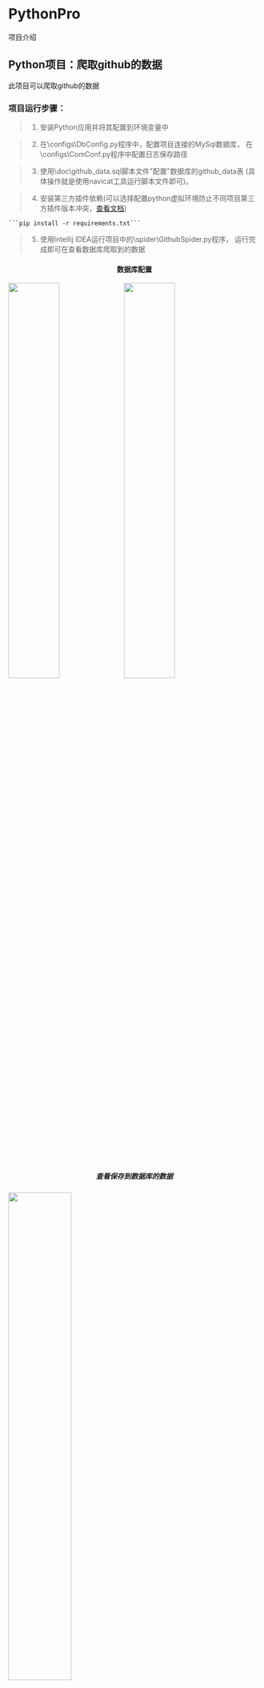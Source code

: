 # PythonPro
项目介绍

## Python项目：爬取github的数据
此项目可以爬取github的数据

### 项目运行步骤：

> 1. 安装Python应用并将其配置到环境变量中

> 2. 在\configs\DbConfig.py程序中，配置项目连接的MySql数据库，
      在\configs\ComConf.py程序中配置日志保存路径

> 3. 使用\doc\github_data.sql脚本文件"配置"数据库的github_data表
      (具体操作就是使用navicat工具运行脚本文件即可)。

> 4. 安装第三方插件依赖(可以选择配置python虚拟环境防止不同项目第三方插件版本冲突，[查看文档][1])

    ```pip install -r requirements.txt```

> 5. 使用Intellij IDEA运行项目中的\spider\GithubSpider.py程序，
      运行完成即可在查看数据库爬取到的数据

  [1]: https://github.com/yueyue10/PythonPro/blob/master/Python.md


<div>
<h4 align="center">数据库配置</h4>
<img src="https://github.com/yueyue10/PythonPro/raw/master/doc/pic_sql_design.png" width="45%"  />
<img src="https://github.com/yueyue10/PythonPro/raw/master/doc/DbConfig.png" width="45%"  />
<h5 align="center">查看保存到数据库的数据</h5>
<img align="center" src="https://github.com/yueyue10/PythonPro/raw/master/doc/pic_sql.png" width="50%"  />
</div>